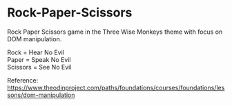 # Rock-Paper-Scissors
Rock Paper Scissors game in the Three Wise Monkeys theme with focus on DOM manipulation.

Rock = Hear No Evil  
Paper = Speak No Evil  
Scissors = See No Evil

Reference: https://www.theodinproject.com/paths/foundations/courses/foundations/lessons/dom-manipulation
